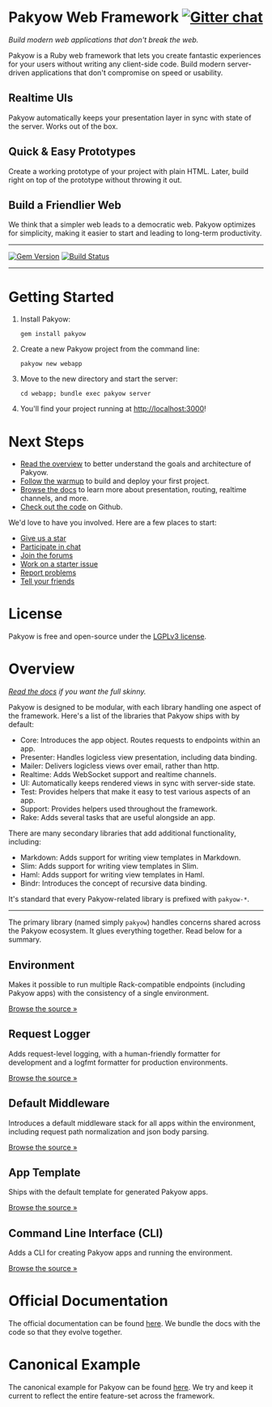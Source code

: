 [gem]: https://rubygems.org/gems/pakyow
[travis]: https://travis-ci.org/pakyow/pakyow

# Pakyow Web Framework [![Gitter chat](https://badges.gitter.im/pakyow/chat.svg)](https://gitter.im/pakyow/chat)

*Build modern web applications that don't break the web.*

Pakyow is a Ruby web framework that lets you create fantastic experiences for your users
without writing any client-side code. Build modern server-driven applications that don't
compromise on speed or usability.

## Realtime UIs

Pakyow automatically keeps your presentation layer in sync with state of the server.
Works out of the box.

## Quick & Easy Prototypes

Create a working prototype of your project with plain HTML. Later, build right on
top of the prototype without throwing it out.

## Build a Friendlier Web

We think that a simpler web leads to a democratic web. Pakyow optimizes for
simplicity, making it easier to start and leading to long-term productivity.

---

[![Gem Version](https://badge.fury.io/rb/pakyow.svg)][gem]
[![Build Status](https://travis-ci.org/pakyow/pakyow.svg?branch=master)][travis]

---

# Getting Started

1. Install Pakyow:

    `gem install pakyow`

2. Create a new Pakyow project from the command line:

    `pakyow new webapp`

3. Move to the new directory and start the server:

    `cd webapp; bundle exec pakyow server`

4. You'll find your project running at [http://localhost:3000](http://localhost:3000)!

# Next Steps

- [Read the overview](https://pakyow.org/docs/overview) to better understand the goals and architecture of Pakyow.
- [Follow the warmup](https://pakyow.org/docs/warmup) to build and deploy your first project.
- [Browse the docs](https://pakyow.org/docs) to learn more about presentation, routing, realtime channels, and more.
- [Check out the code](https://github.com/pakyow/pakyow) on Github.

We'd love to have you involved. Here are a few places to start:

- [Give us a star](https://github.com/pakyow/pakyow)
- [Participate in chat](https://gitter.im/pakyow/chat)
- [Join the forums](http://forums.pakyow.org/)
- [Work on a starter issue](https://github.com/pakyow/pakyow/labels/Starter)
- [Report problems](https://github.com/pakyow/pakyow/issues)
- [Tell your friends](https://twitter.com/share?text=Pakyow,%20build%20modern%20apps%20that%20don%27t%20break%20the%20web&hashtags=pakyow&url=https://pakyow.org)

# License

Pakyow is free and open-source under the [LGPLv3 license](https://choosealicense.com/licenses/gpl-3.0/).

# Overview

*[Read the docs](https://www.pakyow.org/docs) if you want the full skinny.*

Pakyow is designed to be modular, with each library handling one aspect of the
framework. Here's a list of the libraries that Pakyow ships with by default:

- Core: Introduces the app object. Routes requests to endpoints within an app.
- Presenter: Handles logicless view presentation, including data binding.
- Mailer: Delivers logicless views over email, rather than http.
- Realtime: Adds WebSocket support and realtime channels.
- UI: Automatically keeps rendered views in sync with server-side state.
- Test: Provides helpers that make it easy to test various aspects of an app.
- Support: Provides helpers used throughout the framework.
- Rake: Adds several tasks that are useful alongside an app.

There are many secondary libraries that add additional functionality, including:

- Markdown: Adds support for writing view templates in Markdown.
- Slim: Adds support for writing view templates in Slim.
- Haml: Adds support for writing view templates in Haml.
- Bindr: Introduces the concept of recursive data binding.

It's standard that every Pakyow-related library is prefixed with `pakyow-*`.

---

The primary library (named simply `pakyow`) handles concerns shared across the
Pakyow ecosystem. It glues everything together. Read below for a summary.

## Environment

Makes it possible to run multiple Rack-compatible endpoints (including Pakyow
apps) with the consistency of a single environment.

[Browse the source &raquo;](https://github.com/pakyow/pakyow/blob/environment/lib/pakyow/environment.rb)

## Request Logger

Adds request-level logging, with a human-friendly formatter for development and
a logfmt formatter for production environments.

[Browse the source &raquo;](https://github.com/pakyow/pakyow/blob/environment/lib/pakyow/logger/request_logger.rb)

## Default Middleware

Introduces a default middleware stack for all apps within the environment,
including request path normalization and json body parsing.

[Browse the source &raquo;](https://github.com/pakyow/pakyow/blob/environment/lib/pakyow/environment.rb#L145)

## App Template

Ships with the default template for generated Pakyow apps.

[Browse the source &raquo;](https://github.com/pakyow/pakyow/tree/environment/lib/generators/pakyow/app/templates)

## Command Line Interface (CLI)

Adds a CLI for creating Pakyow apps and running the environment.

[Browse the source &raquo;](https://github.com/pakyow/pakyow/blob/environment/lib/pakyow/cli.r://github.com/pakyow/pakyow/blob/environment/lib/pakyow/cli.rb)

# Official Documentation

The official documentation can be found
[here](https://github.com/pakyow/pakyow/tree/environment/docs). We bundle the
docs with the code so that they evolve together.

# Canonical Example

The canonical example for Pakyow can be found
[here](https://github.com/pakyow/pakyow/tree/environment/example). We try and
keep it current to reflect the entire feature-set across the framework.
